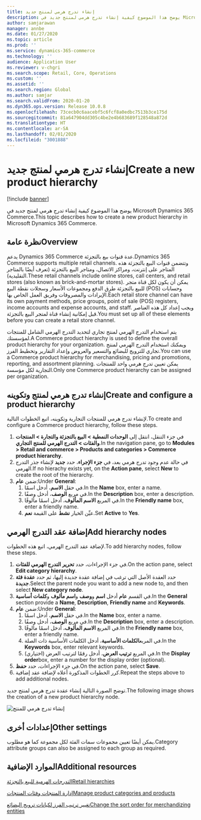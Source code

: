 ```yaml
---
title: إنشاء تدرج هرمي لمنتج جديد
description: يوضح هذا الموضوع كيفية إنشاء تدرج هرمي لمنتج جديد في Microsoft Dynamics 365 Commerce.
author: samjarawan
manager: annbe
ms.date: 01/27/2020
ms.topic: article
ms.prod: ''
ms.service: dynamics-365-commerce
ms.technology: ''
audience: Application User
ms.reviewer: v-chgri
ms.search.scope: Retail, Core, Operations
ms.custom: ''
ms.assetid: ''
ms.search.region: Global
ms.author: samjar
ms.search.validFrom: 2020-01-20
ms.dyn365.ops.version: Release 10.0.8
ms.openlocfilehash: 73cecb0c6aacebf5c6fcf8a0edbc7513b3ce175d
ms.sourcegitcommit: 81a647904dd305c4be2e4b683689f128548a872d
ms.translationtype: HT
ms.contentlocale: ar-SA
ms.lasthandoff: 02/01/2020
ms.locfileid: "3001888"
---
```

# <a name="create-a-new-product-hierarchy"></a><span data-ttu-id="7aa8d-103">إنشاء تدرج هرمي لمنتج جديد</span><span class="sxs-lookup"><span data-stu-id="7aa8d-103">Create a new product hierarchy</span></span>


[!include [banner](includes/banner.md)]

<span data-ttu-id="7aa8d-104">يوضح هذا الموضوع كيفية إنشاء تدرج هرمي لمنتج جديد في Microsoft Dynamics 365 Commerce.</span><span class="sxs-lookup"><span data-stu-id="7aa8d-104">This topic describes how to create a new product hierarchy in Microsoft Dynamics 365 Commerce.</span></span>

## <a name="overview"></a><span data-ttu-id="7aa8d-105">نظرة عامة</span><span class="sxs-lookup"><span data-stu-id="7aa8d-105">Overview</span></span>

<span data-ttu-id="7aa8d-106">يدعم Dynamics 365 Commerce عدة قنوات بيع بالتجزئة.</span><span class="sxs-lookup"><span data-stu-id="7aa8d-106">Dynamics 365 Commerce supports multiple retail channels.</span></span> <span data-ttu-id="7aa8d-107">وتتضمن قنوات البيع بالتجزئة هذه المتاجر على إنترنت، ومراكز الاتصال، ومتاجر البيع بالتجزئة (تعرف أيضًا بالمتاجر التقليدية).</span><span class="sxs-lookup"><span data-stu-id="7aa8d-107">These retail channels include online stores, call centers, and retail stores (also known as brick-and-mortar stores).</span></span> <span data-ttu-id="7aa8d-108">يمكن أن يكون لكل قناة متجر للبيع بالتجزئة طرق الدفع ومجموعات الأسعار وسجلات نقطة البيع (POS) وحسابات الإيرادات والمصروفات وفريق العمل الخاص بها.</span><span class="sxs-lookup"><span data-stu-id="7aa8d-108">Each retail store channel can have its own payment methods, price groups, point of sale (POS) registers, income accounts and expense accounts, and staff.</span></span> <span data-ttu-id="7aa8d-109">ويجب إعداد كل هذه العناصر قبل إمكانية إنشاء قناة لمتجر البيع بالتجزئة.</span><span class="sxs-lookup"><span data-stu-id="7aa8d-109">You must set up all of these elements before you can create a retail store channel.</span></span> 

<span data-ttu-id="7aa8d-110">يتم استخدام التدرج الهرمي لمنتج تجاري لتحديد التدرج الهرمي الشامل للمنتجات لمؤسستك.</span><span class="sxs-lookup"><span data-stu-id="7aa8d-110">A Commerce product hierarchy is used to define the overall product hierarchy for your organization.</span></span> <span data-ttu-id="7aa8d-111">ويمكنك استخدام التدرج الهرمي لمنتج تجاري للترويج للبضائع والتسعير والعروض وإعداد التقارير وتخطيط الفرز.</span><span class="sxs-lookup"><span data-stu-id="7aa8d-111">You can use a Commerce product hierarchy for merchandising, pricing and promotions, reporting, and assortment planning.</span></span> <span data-ttu-id="7aa8d-112">يمكن تعيين تدرج هرمي واحد للمنتجات التجارية لكل مؤسسة.</span><span class="sxs-lookup"><span data-stu-id="7aa8d-112">Only one Commerce product hierarchy can be assigned per organization.</span></span>

## <a name="create-and-configure-a-product-hierarchy"></a><span data-ttu-id="7aa8d-113">إنشاء تدرج هرمي لمنتج وتكوينه</span><span class="sxs-lookup"><span data-stu-id="7aa8d-113">Create and configure a product hierarchy</span></span>

<span data-ttu-id="7aa8d-114">لإنشاء تدرج هرمي للمنتجات التجارية وتكوينه، اتبع الخطوات التالية.</span><span class="sxs-lookup"><span data-stu-id="7aa8d-114">To create and configure a Commerce product hierarchy, follow these steps.</span></span>

1. <span data-ttu-id="7aa8d-115">في جزء التنقل، انتقل إلى **الوحدات النمطية \> البيع بالتجزئة والتجارة \> المنتجات والفئات \> التدرج الهرمي للمنتج التجاري**.</span><span class="sxs-lookup"><span data-stu-id="7aa8d-115">In the navigation pane, go to **Modules \> Retail and commerce \> Products and categories \> Commerce product hierarchy**.</span></span>
1. <span data-ttu-id="7aa8d-116">في حالة عدم وجود تدرج هرمي بعد، في **جزء الإجراء**، حدد **جديد** لإنشاء جذر التدرج الهرمي.</span><span class="sxs-lookup"><span data-stu-id="7aa8d-116">If no hierachy exists yet, on the **Action pane**, select **New** to create the root of the hierarchy.</span></span>
1. <span data-ttu-id="7aa8d-117">ضمن **عام**:</span><span class="sxs-lookup"><span data-stu-id="7aa8d-117">Under **General**:</span></span>
    1. <span data-ttu-id="7aa8d-118">في حقل **الاسم**، أدخل اسمًا.</span><span class="sxs-lookup"><span data-stu-id="7aa8d-118">In the **Name** box, enter a name.</span></span>
    1. <span data-ttu-id="7aa8d-119">في مربع **الوصف**، أدخل وصفًا.</span><span class="sxs-lookup"><span data-stu-id="7aa8d-119">In the **Description** box, enter a description.</span></span>
    1. <span data-ttu-id="7aa8d-120">في المربع **الاسم المألوف**، أدخل اسمًا مألوفًا.</span><span class="sxs-lookup"><span data-stu-id="7aa8d-120">In the **Friendly name** box, enter a friendly name.</span></span>
    1. <span data-ttu-id="7aa8d-121">عيِّن الخيار **نشط** على القيمة **نعم**.</span><span class="sxs-lookup"><span data-stu-id="7aa8d-121">Set **Active** to **Yes**.</span></span>

## <a name="add-hierarchy-nodes"></a><span data-ttu-id="7aa8d-122">إضافة عقد التدرج الهرمي</span><span class="sxs-lookup"><span data-stu-id="7aa8d-122">Add hierarchy nodes</span></span>

<span data-ttu-id="7aa8d-123">لإضافة عقد التدرج الهرمي، اتبع هذه الخطوات.</span><span class="sxs-lookup"><span data-stu-id="7aa8d-123">To add hierarchy nodes, follow these steps.</span></span>

1. <span data-ttu-id="7aa8d-124">في جزء الإجراءات، حدد **تحرير التدرج الهرمي للفئات**.</span><span class="sxs-lookup"><span data-stu-id="7aa8d-124">On the action pane, select **Edit category hierarchy**.</span></span>
1. <span data-ttu-id="7aa8d-125">حدد العقدة الأصل التي ترغب في إضافة عقدة جديدة إليها، ثم حدد **عقدة فئة جديدة**.</span><span class="sxs-lookup"><span data-stu-id="7aa8d-125">Select the parent node you want to add a new node to, and then select **New category node**.</span></span>
1. <span data-ttu-id="7aa8d-126">في القسم **عام** أدخل **اسم** و**وصف** و**اسم مألوف** و**كلمات أساسية**.</span><span class="sxs-lookup"><span data-stu-id="7aa8d-126">In the **General** section provide a **Name**, **Description**, **Friendly name** and **Keywords**.</span></span>
1. <span data-ttu-id="7aa8d-127">ضمن **عام**:</span><span class="sxs-lookup"><span data-stu-id="7aa8d-127">Under **General**:</span></span>
    1. <span data-ttu-id="7aa8d-128">في حقل **الاسم**، أدخل اسمًا.</span><span class="sxs-lookup"><span data-stu-id="7aa8d-128">In the **Name** box, enter a name.</span></span>
    1. <span data-ttu-id="7aa8d-129">في مربع **الوصف**، أدخل وصفًا.</span><span class="sxs-lookup"><span data-stu-id="7aa8d-129">In the **Description** box, enter a description.</span></span>
    1. <span data-ttu-id="7aa8d-130">في المربع **الاسم المألوف**، أدخل اسمًا مألوفًا.</span><span class="sxs-lookup"><span data-stu-id="7aa8d-130">In the **Friendly name** box, enter a friendly name.</span></span>
    1. <span data-ttu-id="7aa8d-131">في المربع**الكلمات الأساسية**، أدخل الكلمات الأساسية ذات الصلة.</span><span class="sxs-lookup"><span data-stu-id="7aa8d-131">In the **Keywords** box, enter relevant keywords.</span></span>
    1. <span data-ttu-id="7aa8d-132">في المربع **ترتيب العرض**، أدخل رقمًا لترتيب العرض (اختياري).</span><span class="sxs-lookup"><span data-stu-id="7aa8d-132">In the **Display order**box, enter a number for the display order (optional).</span></span>
1. <span data-ttu-id="7aa8d-133">في جزء الإجراءات، حدد **حفظ**.</span><span class="sxs-lookup"><span data-stu-id="7aa8d-133">On the action pane, select **Save**.</span></span>
1. <span data-ttu-id="7aa8d-134">كرر الخطوات المذكورة أعلاه لإضافة عقد إضافية.</span><span class="sxs-lookup"><span data-stu-id="7aa8d-134">Repeat the steps above to add additional nodes.</span></span>

<span data-ttu-id="7aa8d-135">توضح الصورة التالية إنشاء عقدة تدرج هرمي لمنتج جديد.</span><span class="sxs-lookup"><span data-stu-id="7aa8d-135">The following image shows the creation of a new product hierarchy node.</span></span>

![إنشاء تدرج هرمي للمنتج](media/create-product-hierarchy.png)

## <a name="other-settings"></a><span data-ttu-id="7aa8d-137">إعدادات أخرى</span><span class="sxs-lookup"><span data-stu-id="7aa8d-137">Other settings</span></span>

<span data-ttu-id="7aa8d-138">يمكن أيضًا تعيين مجموعات سمات الفئة لكل مجموعة كما هو مطلوب.</span><span class="sxs-lookup"><span data-stu-id="7aa8d-138">Category attribute groups can also be assigned to each group as required.</span></span>  

## <a name="additional-resources"></a><span data-ttu-id="7aa8d-139">الموارد الإضافية</span><span class="sxs-lookup"><span data-stu-id="7aa8d-139">Additional resources</span></span>

[<span data-ttu-id="7aa8d-140">التدرجات الهرمية للبيع بالتجزئة</span><span class="sxs-lookup"><span data-stu-id="7aa8d-140">Retail hierarchies</span></span>](retail-hierarchies.md)

[<span data-ttu-id="7aa8d-141">إدارة المنتجات وفئات المنتجات</span><span class="sxs-lookup"><span data-stu-id="7aa8d-141">Manage product categories and products </span></span>](category-management-product-creation.md)

[<span data-ttu-id="7aa8d-142">تغيير ترتيب الفرز لكيانات ترويج البضائع</span><span class="sxs-lookup"><span data-stu-id="7aa8d-142">Change the sort order for merchandizing entities</span></span>](custom-order-categories-nav-retail-prod-hierarchy.md)

